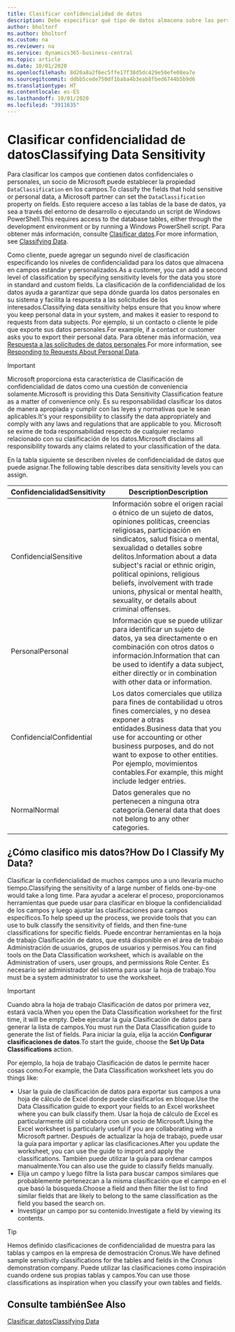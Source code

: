 ```yaml
---
title: Clasificar confidencialidad de datos
description: Debe especificar qué tipo de datos almacena sobre las personas para que pueda responder a las solicitudes de los asuntos de datos.
author: bholtorf
ms.author: bholtorf
ms.custom: na
ms.reviewer: na
ms.service: dynamics365-business-central
ms.topic: article
ms.date: 10/01/2020
ms.openlocfilehash: 8d26a8a2f6ec5ffe17f38d5dc429e50efe08ea7e
ms.sourcegitcommit: ddbb5cede750df1baba4b3eab8fbed6744b5b9d6
ms.translationtype: HT
ms.contentlocale: es-ES
ms.lasthandoff: 10/01/2020
ms.locfileid: "3911635"
---
```

# <a name="classifying-data-sensitivity"></a><span data-ttu-id="dda5a-103">Clasificar confidencialidad de datos</span><span class="sxs-lookup"><span data-stu-id="dda5a-103">Classifying Data Sensitivity</span></span>
<span data-ttu-id="dda5a-104">Para clasificar los campos que contienen datos confidenciales o personales, un socio de Microsoft puede establecer la propiedad ```DataClassification``` en los campos.</span><span class="sxs-lookup"><span data-stu-id="dda5a-104">To classify the fields that hold sensitive or personal data, a Microsoft partner can set the ```DataClassification``` property on fields.</span></span> <span data-ttu-id="dda5a-105">Esto requiere acceso a las tablas de la base de datos, ya sea a través del entorno de desarrollo o ejecutando un script de Windows PowerShell.</span><span class="sxs-lookup"><span data-stu-id="dda5a-105">This requires access to the database tables, either through the development environment or by running a Windows PowerShell script.</span></span> <span data-ttu-id="dda5a-106">Para obtener más información, consulte [Clasificar datos](/dynamics365/business-central/dev-itpro/developer/devenv-classifying-data).</span><span class="sxs-lookup"><span data-stu-id="dda5a-106">For more information, see [Classifying Data](/dynamics365/business-central/dev-itpro/developer/devenv-classifying-data).</span></span>  

<span data-ttu-id="dda5a-107">Como cliente, puede agregar un segundo nivel de clasificación especificando los niveles de confidencialidad para los datos que almacena en campos estándar y personalizados.</span><span class="sxs-lookup"><span data-stu-id="dda5a-107">As a customer, you can add a second level of classification by specifying sensitivity levels for the data you store in standard and custom fields.</span></span> <span data-ttu-id="dda5a-108">La clasificación de la confidencialidad de los datos ayuda a garantizar que sepa dónde guarda los datos personales en su sistema y facilita la respuesta a las solicitudes de los interesados.</span><span class="sxs-lookup"><span data-stu-id="dda5a-108">Classifying data sensitivity helps ensure that you know where you keep personal data in your system, and makes it easier to respond to requests from data subjects.</span></span> <span data-ttu-id="dda5a-109">Por ejemplo, si un contacto o cliente le pide que exporte sus datos personales.</span><span class="sxs-lookup"><span data-stu-id="dda5a-109">For example, if a contact or customer asks you to export their personal data.</span></span> <span data-ttu-id="dda5a-110">Para obtener más información, vea [Respuesta a las solicitudes de datos personales](admin-responding-to-requests-about-personal-data.md).</span><span class="sxs-lookup"><span data-stu-id="dda5a-110">For more information, see [Responding to Requests About Personal Data](admin-responding-to-requests-about-personal-data.md).</span></span>

> [!Important]
> <span data-ttu-id="dda5a-111">Microsoft proporciona esta característica de Clasificación de confidencialidad de datos como una cuestión de conveniencia solamente.</span><span class="sxs-lookup"><span data-stu-id="dda5a-111">Microsoft is providing this Data Sensitivity Classification feature as a matter of convenience only.</span></span> <span data-ttu-id="dda5a-112">Es su responsabilidad clasificar los datos de manera apropiada y cumplir con las leyes y normativas que le sean aplicables.</span><span class="sxs-lookup"><span data-stu-id="dda5a-112">It's your responsibility to classify the data appropriately and comply with any laws and regulations that are applicable to you.</span></span> <span data-ttu-id="dda5a-113">Microsoft se exime de toda responsabilidad respecto de cualquier reclamo relacionado con su clasificación de los datos.</span><span class="sxs-lookup"><span data-stu-id="dda5a-113">Microsoft disclaims all responsibility towards any claims related to your classification of the data.</span></span>  

<span data-ttu-id="dda5a-114">En la tabla siguiente se describen niveles de confidencialidad de datos que puede asignar.</span><span class="sxs-lookup"><span data-stu-id="dda5a-114">The following table describes data sensitivity levels you can assign.</span></span>

|<span data-ttu-id="dda5a-115">Confidencialidad</span><span class="sxs-lookup"><span data-stu-id="dda5a-115">Sensitivity</span></span>|<span data-ttu-id="dda5a-116">Description</span><span class="sxs-lookup"><span data-stu-id="dda5a-116">Description</span></span>|
|----|----|
|<span data-ttu-id="dda5a-117">Confidencial</span><span class="sxs-lookup"><span data-stu-id="dda5a-117">Sensitive</span></span> | <span data-ttu-id="dda5a-118">Información sobre el origen racial o étnico de un sujeto de datos, opiniones políticas, creencias religiosas, participación en sindicatos, salud física o mental, sexualidad o detalles sobre delitos.</span><span class="sxs-lookup"><span data-stu-id="dda5a-118">Information about a data subject's racial or ethnic origin, political opinions, religious beliefs, involvement with trade unions, physical or mental health, sexuality, or details about criminal offenses.</span></span> |
|<span data-ttu-id="dda5a-119">Personal</span><span class="sxs-lookup"><span data-stu-id="dda5a-119">Personal</span></span> | <span data-ttu-id="dda5a-120">Información que se puede utilizar para identificar un sujeto de datos, ya sea directamente o en combinación con otros datos o información.</span><span class="sxs-lookup"><span data-stu-id="dda5a-120">Information that can be used to identify a data subject, either directly or in combination with other data or information.</span></span>|
|<span data-ttu-id="dda5a-121">Confidencial</span><span class="sxs-lookup"><span data-stu-id="dda5a-121">Confidential</span></span> | <span data-ttu-id="dda5a-122">Los datos comerciales que utiliza para fines de contabilidad u otros fines comerciales, y no desea exponer a otras entidades.</span><span class="sxs-lookup"><span data-stu-id="dda5a-122">Business data that you use for accounting or other business purposes, and do not want to expose to other entities.</span></span> <span data-ttu-id="dda5a-123">Por ejemplo, movimientos contables.</span><span class="sxs-lookup"><span data-stu-id="dda5a-123">For example, this might include ledger entries.</span></span>|
|<span data-ttu-id="dda5a-124">Normal</span><span class="sxs-lookup"><span data-stu-id="dda5a-124">Normal</span></span> | <span data-ttu-id="dda5a-125">Datos generales que no pertenecen a ninguna otra categoría.</span><span class="sxs-lookup"><span data-stu-id="dda5a-125">General data that does not belong to any other categories.</span></span>|

## <a name="how-do-i-classify-my-data"></a><span data-ttu-id="dda5a-126">¿Cómo clasifico mis datos?</span><span class="sxs-lookup"><span data-stu-id="dda5a-126">How Do I Classify My Data?</span></span>
<span data-ttu-id="dda5a-127">Clasificar la confidencialidad de muchos campos uno a uno llevaría mucho tiempo.</span><span class="sxs-lookup"><span data-stu-id="dda5a-127">Classifying the sensitivity of a large number of fields one-by-one would take a long time.</span></span> <span data-ttu-id="dda5a-128">Para ayudar a acelerar el proceso, proporcionamos herramientas que puede usar para clasificar en bloque la confidencialidad de los campos y luego ajustar las clasificaciones para campos específicos.</span><span class="sxs-lookup"><span data-stu-id="dda5a-128">To help speed up the process, we provide tools that you can use to bulk classify the sensitivity of fields, and then fine-tune classifications for specific fields.</span></span> <span data-ttu-id="dda5a-129">Puede encontrar herramientas en la hoja de trabajo Clasificación de datos, que está disponible en el área de trabajo Administración de usuarios, grupos de usuarios y permisos.</span><span class="sxs-lookup"><span data-stu-id="dda5a-129">You can find tools on the Data Classification worksheet, which is available on the Administration of users, user groups, and permissions Role Center.</span></span> <span data-ttu-id="dda5a-130">Es necesario ser administrador del sistema para usar la hoja de trabajo.</span><span class="sxs-lookup"><span data-stu-id="dda5a-130">You must be a system administrator to use the worksheet.</span></span>

> [!Important]
> <span data-ttu-id="dda5a-131">Cuando abra la hoja de trabajo Clasificación de datos por primera vez, estará vacía.</span><span class="sxs-lookup"><span data-stu-id="dda5a-131">When you open the Data Classification worksheet for the first time, it will be empty.</span></span> <span data-ttu-id="dda5a-132">Debe ejecutar la guía Clasificación de datos para generar la lista de campos.</span><span class="sxs-lookup"><span data-stu-id="dda5a-132">You must run the Data Classification guide to generate the list of fields.</span></span> <span data-ttu-id="dda5a-133">Para iniciar la guía, elija la acción **Configurar clasificaciones de datos**.</span><span class="sxs-lookup"><span data-stu-id="dda5a-133">To start the guide, choose the **Set Up Data Classifications** action.</span></span>

<span data-ttu-id="dda5a-134">Por ejemplo, la hoja de trabajo Clasificación de datos le permite hacer cosas como:</span><span class="sxs-lookup"><span data-stu-id="dda5a-134">For example, the Data Classification worksheet lets you do things like:</span></span>  

* <span data-ttu-id="dda5a-135">Usar la guía de clasificación de datos para exportar sus campos a una hoja de cálculo de Excel donde puede clasificarlos en bloque.</span><span class="sxs-lookup"><span data-stu-id="dda5a-135">Use the Data Classification guide to export your fields to an Excel worksheet where you can bulk classify them.</span></span> <span data-ttu-id="dda5a-136">Usar la hoja de cálculo de Excel es particularmente útil si colabora con un socio de Microsoft.</span><span class="sxs-lookup"><span data-stu-id="dda5a-136">Using the Excel worksheet is particularly useful if you are collaborating with a Microsoft partner.</span></span> <span data-ttu-id="dda5a-137">Después de actualizar la hoja de trabajo, puede usar la guía para importar y aplicar las clasificaciones.</span><span class="sxs-lookup"><span data-stu-id="dda5a-137">After you update the worksheet, you can use the guide to import and apply the classifications.</span></span> <span data-ttu-id="dda5a-138">También puede utilizar la guía para ordenar campos manualmente.</span><span class="sxs-lookup"><span data-stu-id="dda5a-138">You can also use the guide to classify fields manually.</span></span>  
* <span data-ttu-id="dda5a-139">Elija un campo y luego filtre la lista para buscar campos similares que probablemente pertenezcan a la misma clasificación que el campo en el que basó la búsqueda.</span><span class="sxs-lookup"><span data-stu-id="dda5a-139">Choose a field and then filter the list to find similar fields that are likely to belong to the same classification as the field you based the search on.</span></span>  
* <span data-ttu-id="dda5a-140">Investigar un campo por su contenido.</span><span class="sxs-lookup"><span data-stu-id="dda5a-140">Investigate a field by viewing its contents.</span></span>  

> [!Tip]
> <span data-ttu-id="dda5a-141">Hemos definido clasificaciones de confidencialidad de muestra para las tablas y campos en la empresa de demostración Cronus.</span><span class="sxs-lookup"><span data-stu-id="dda5a-141">We have defined sample sensitivity classifications for the tables and fields in the Cronus demonstration company.</span></span> <span data-ttu-id="dda5a-142">Puede utilizar las clasificaciones como inspiración cuando ordene sus propias tablas y campos.</span><span class="sxs-lookup"><span data-stu-id="dda5a-142">You can use those classifications as inspiration when you classify your own tables and fields.</span></span>

## <a name="see-also"></a><span data-ttu-id="dda5a-143">Consulte también</span><span class="sxs-lookup"><span data-stu-id="dda5a-143">See Also</span></span>

[<span data-ttu-id="dda5a-144">Clasificar datos</span><span class="sxs-lookup"><span data-stu-id="dda5a-144">Classifying Data</span></span>](/dynamics365/business-central/dev-itpro/developer/devenv-classifying-data)  
